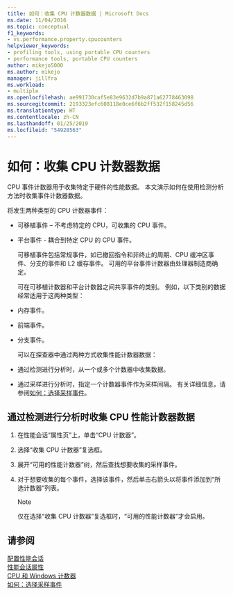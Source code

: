 ```yaml
---
title: 如何：收集 CPU 计数器数据 | Microsoft Docs
ms.date: 11/04/2016
ms.topic: conceptual
f1_keywords:
- vs.performance.property.cpucounters
helpviewer_keywords:
- profiling tools, using portable CPU counters
- performance tools, portable CPU counters
author: mikejo5000
ms.author: mikejo
manager: jillfra
ms.workload:
- multiple
ms.openlocfilehash: ae991730caf5e83e9632d7b9a871a62778463098
ms.sourcegitcommit: 2193323efc608118e0ce6f6b2ff532f158245d56
ms.translationtype: HT
ms.contentlocale: zh-CN
ms.lasthandoff: 01/25/2019
ms.locfileid: "54928563"
---
```

# <a name="how-to-collect-cpu-counter-data"></a>如何：收集 CPU 计数器数据

CPU 事件计数器用于收集特定于硬件的性能数据。 本文演示如何在使用检测分析方法时收集事件计数器数据。

将发生两种类型的 CPU 计数器事件：

- 可移植事件 – 不考虑特定的 CPU，可收集的 CPU 事件。

- 平台事件 - 耦合到特定 CPU 的 CPU 事件。

  可移植事件包括常规事件，如已撤回指令和非终止的周期、CPU 缓冲区事件、分支的事件和 L2 缓存事件。 可用的平台事件计数器由处理器制造商确定。

  可在可移植计数器和平台计数器之间共享事件的类别。 例如，以下类别的数据经常适用于这两种类型：

- 内存事件。

- 前端事件。

- 分支事件。

  可以在探查器中通过两种方式收集性能计数器数据：

- 通过检测进行分析时，从一个或多个计数器中收集数据。

- 通过采样进行分析时，指定一个计数器事件作为采样间隔。 有关详细信息，请参阅[如何：选择采样事件](../profiling/how-to-choose-sampling-events.md)。

## <a name="to-collect-cpu-performance-counter-data-when-you-profile-by-instrumentation"></a>通过检测进行分析时收集 CPU 性能计数器数据

1. 在性能会话“属性页”上，单击“CPU 计数器”。

2. 选择“收集 CPU 计数器”复选框。

3. 展开“可用的性能计数器”树，然后查找想要收集的采样事件。

4. 对于想要收集的每个事件，选择该事件，然后单击右箭头以将事件添加到“所选计数器”列表。

    > [!NOTE]
    > 仅在选择“收集 CPU 计数器”复选框时，“可用的性能计数器”才会启用。

## <a name="see-also"></a>请参阅

[配置性能会话](../profiling/configuring-performance-sessions.md)  
[性能会话属性](../profiling/performance-session-properties.md)  
[CPU 和 Windows 计数器](../profiling/cpu-and-windows-counters.md)  
[如何：选择采样事件](../profiling/how-to-choose-sampling-events.md)